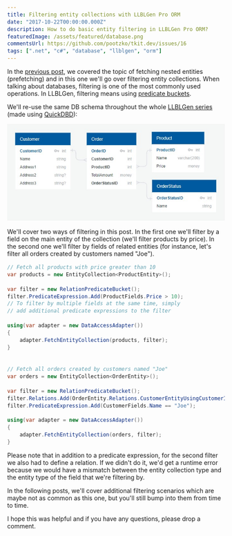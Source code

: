 ```yaml
---
title: Filtering entity collections with LLBLGen Pro ORM
date: "2017-10-22T00:00:00.000Z"
description: How to do basic entity filtering in LLBLGen Pro ORM?
featuredImage: /assets/featured/database.png
commentsUrl: https://github.com/pootzko/tkit.dev/issues/16
tags: [".net", "c#", "database", "llblgen", "orm"]
---
```


In the [previous post](/2017/10/22/fetching-nested-entities-with-llblgen-pro-orm/), we covered the topic of fetching nested entities (prefetching) and in this one we'll go over filtering entity collections. When talking about databases, filtering is one of the most commonly used operations. In LLBLGen, filtering means using [predicate buckets](https://www.llblgen.com/documentation/5.3/LLBLGen%20Pro%20RTF/Using%20the%20generated%20code/Filtering%20and%20Sorting/gencode_filteringbasics.htm).

We'll re-use the same DB schema throughout the whole [LLBLGen series](/2017/10/23/llblgen-pro-tips/) (made using [QuickDBD](https://www.quickdatabasediagrams.com/)):

![SQL Schema](sql-schema.jpg)

We'll cover two ways of filtering in this post. In the first one we'll filter by a field on the main entity of the collection (we'll filter products by price). In the second one we'll filter by fields of related entities (for instance, let's filter all orders created by customers named "Joe").

```cs
// Fetch all products with price greater than 10
var products = new EntityCollection<ProductEntity>();

var filter = new RelationPredicateBucket();
filter.PredicateExpression.Add(ProductFields.Price > 10);
// To filter by multiple fields at the same time, simply
// add additional predicate expressions to the filter

using(var adapter = new DataAccessAdapter())
{
    adapter.FetchEntityCollection(products, filter);
}


// Fetch all orders created by customers named "Joe"
var orders = new EntityCollection<OrderEntity>();

var filter = new RelationPredicateBucket();
filter.Relations.Add(OrderEntity.Relations.CustomerEntityUsingCustomerId);
filter.PredicateExpression.Add(CustomerFields.Name == "Joe");

using(var adapter = new DataAccessAdapter())
{
    adapter.FetchEntityCollection(orders, filter);
}
```

Please note that in addition to a predicate expression, for the second filter we also had to define a relation. If we didn't do it, we'd get a runtime error because we would have a mismatch between the entity collection type and the entity type of the field that we're filtering by.

In the following posts, we'll cover additional filtering scenarios which are maybe not as common as this one, but you'll still bump into them from time to time.

I hope this was helpful and if you have any questions, please drop a comment.
